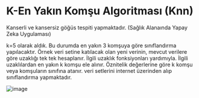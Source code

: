 # K-En Yakın Komşu Algoritması (Knn)

Kanserli ve kansersiz göğüs tespiti yapmaktadır. (Sağlık Alanaında Yapay Zeka Uygulaması)

k=5 olarak aldık. Bu durumda en yakın 3 komşuya göre sınıflandırma yapılacaktır. Örnek veri setine katılacak olan yeni verinin, mevcut verilere göre uzaklığı tek tek hesaplanır. İlgili uzaklık fonksiyonları yardımıyla. İlgili uzaklılardan en yakın k komşu ele alınır. Öznitelik değerlerine göre k komşu veya komşuların sınıfına atanır.
veri setlerini internet üzerinden alıp sınıflandırma yapmaktadır.


![image](https://user-images.githubusercontent.com/54184905/75623497-8ebd3d00-5bbb-11ea-8bc5-6a611ccbfc15.png)
